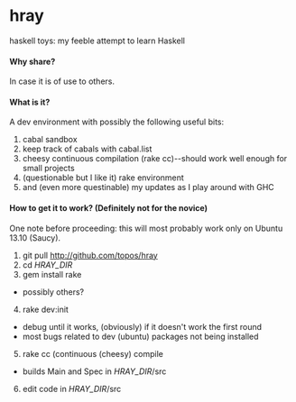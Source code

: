 hray
====

haskell toys: my feeble attempt to learn Haskell

#### Why share? 

In case it is of use to others.

#### What is it? 

A dev environment with possibly the following useful bits:

1. cabal sandbox
2. keep track of cabals with cabal.list
3. cheesy continuous compilation (rake cc)--should work well enough for small projects
4. (questionable but I like it) rake environment
5. and (even more questinable) my updates as I play around with GHC

#### How to get it to work? (Definitely not for the novice)

One note before proceeding: this will most probably work only on Ubuntu 13.10 (Saucy).

1. git pull http://github.com/topos/hray
2. cd *HRAY_DIR*
3. gem install rake
  - possibly others?
4. rake dev:init
  - debug until it works, (obviously) if it doesn't work the first round
  - most bugs related to dev (ubuntu) packages not being installed
5. rake cc (continuous (cheesy) compile
  - builds Main and Spec in *HRAY_DIR*/src
6. edit code in *HRAY_DIR*/src 

